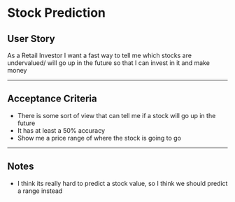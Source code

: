 # Stock Prediction

## **User Story**
As a Retail Investor
I want a fast way to tell me which stocks are undervalued/ will go up in the future
so that I can invest in it and make money

---

## **Acceptance Criteria**
- There is some sort of view that can tell me if a stock will go up in the future
- It has at least a 50% accuracy
- Show me a price range of where the stock is going to go

---

## **Notes**
- I think its really hard to predict a stock value, so I think we should predict a range instead
